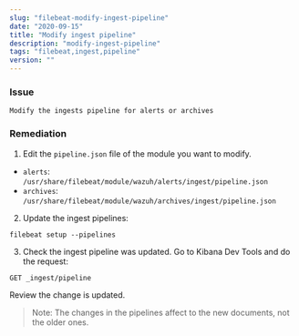 ```yaml
---
slug: "filebeat-modify-ingest-pipeline"
date: "2020-09-15"
title: "Modify ingest pipeline"
description: "modify-ingest-pipeline"
tags: "filebeat,ingest,pipeline"
version: ""
---
```


### Issue

```
Modify the ingests pipeline for alerts or archives
```

### Remediation

1. Edit the `pipeline.json` file of the module you want to modify.

- `alerts`: `/usr/share/filebeat/module/wazuh/alerts/ingest/pipeline.json`
- `archives`: `/usr/share/filebeat/module/wazuh/archives/ingest/pipeline.json`

2. Update the ingest pipelines:

```
filebeat setup --pipelines
```

3. Check the ingest pipeline was updated. Go to Kibana Dev Tools and do the request:

```
GET _ingest/pipeline
```

Review the change is updated.

> Note: The changes in the pipelines affect to the new documents, not the older ones.
